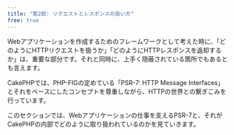 ```yaml
---
title: "第2部: リクエストとレスポンスの扱い方"
free: true
---
```


Webアプリケーションを作成するためのフレームワークとして考えた時に、「どのようにHTTPリクエストを扱うか」「どのようにHTTPレスポンスを返却するか」は、重要な部分です。それと同時に、上手く隠蔽されている箇所でもあるとも言えます。

CakePHPでは、PHP-FIGの定めている「PSR-7: HTTP Message Interfaces」とそれをベースにしたコンセプトを尊重しながら、HTTPの世界との繋ぎこみを行っています。

このセクションでは、Webアプリケーションの仕事を支えるPSR-7と、それがCakePHPの内部でどのように取り扱われているのかを見ていきます。

